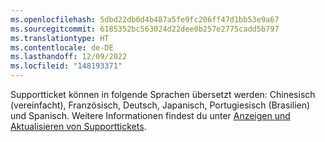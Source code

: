 ```yaml
---
ms.openlocfilehash: 5dbd22db0d4b487a5fe9fc206ff47d1bb53e9a67
ms.sourcegitcommit: 6185352bc563024d22dee0b257e2775cadd5b797
ms.translationtype: HT
ms.contentlocale: de-DE
ms.lasthandoff: 12/09/2022
ms.locfileid: "148193371"
---
```

Supportticket können in folgende Sprachen übersetzt werden: Chinesisch (vereinfacht), Französisch, Deutsch, Japanisch, Portugiesisch (Brasilien) und Spanisch. Weitere Informationen findest du unter [Anzeigen und Aktualisieren von Supporttickets](/support/contacting-github-support/viewing-and-updating-support-tickets).